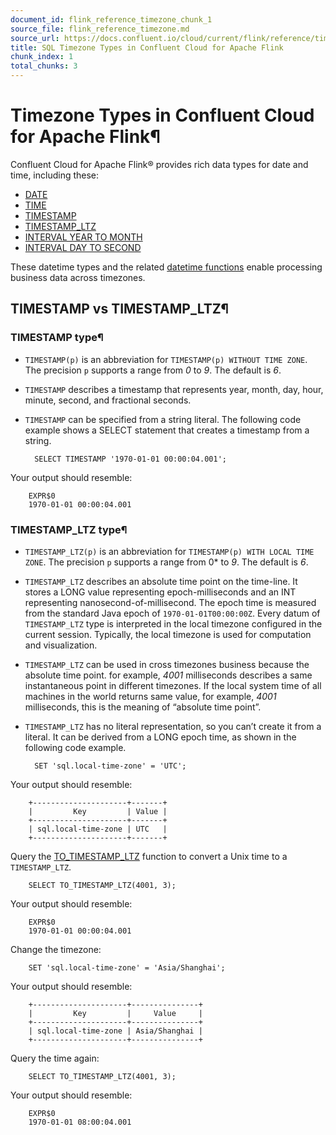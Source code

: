 ```yaml
---
document_id: flink_reference_timezone_chunk_1
source_file: flink_reference_timezone.md
source_url: https://docs.confluent.io/cloud/current/flink/reference/timezone.html
title: SQL Timezone Types in Confluent Cloud for Apache Flink
chunk_index: 1
total_chunks: 3
---
```


# Timezone Types in Confluent Cloud for Apache Flink¶

Confluent Cloud for Apache Flink® provides rich data types for date and time, including these:

* [DATE](datatypes.html#flink-sql-date)
* [TIME](datatypes.html#flink-sql-time)
* [TIMESTAMP](datatypes.html#flink-sql-timestamp)
* [TIMESTAMP_LTZ](datatypes.html#flink-sql-timestamp-ltz)
* [INTERVAL YEAR TO MONTH](datatypes.html#flink-sql-interval-y-to-m)
* [INTERVAL DAY TO SECOND](datatypes.html#flink-sql-interval-d-to-s)

These datetime types and the related [datetime functions](functions/datetime-functions.html#flink-sql-datetime-functions) enable processing business data across timezones.

## TIMESTAMP vs TIMESTAMP_LTZ¶

### TIMESTAMP type¶

* `TIMESTAMP(p)` is an abbreviation for `TIMESTAMP(p) WITHOUT TIME ZONE`. The precision `p` supports a range from _0_ to _9_. The default is _6_.

* `TIMESTAMP` describes a timestamp that represents year, month, day, hour, minute, second, and fractional seconds.

* `TIMESTAMP` can be specified from a string literal. The following code example shows a SELECT statement that creates a timestamp from a string.

        SELECT TIMESTAMP '1970-01-01 00:00:04.001';

Your output should resemble:

        EXPR$0
        1970-01-01 00:00:04.001

### TIMESTAMP_LTZ type¶

* `TIMESTAMP_LTZ(p)` is an abbreviation for `TIMESTAMP(p) WITH LOCAL TIME ZONE`. The precision `p` supports a range from 0* to _9_. The default is _6_.

* `TIMESTAMP_LTZ` describes an absolute time point on the time-line. It stores a LONG value representing epoch-milliseconds and an INT representing nanosecond-of-millisecond. The epoch time is measured from the standard Java epoch of `1970-01-01T00:00:00Z`. Every datum of `TIMESTAMP_LTZ` type is interpreted in the local timezone configured in the current session. Typically, the local timezone is used for computation and visualization.

* `TIMESTAMP_LTZ` can be used in cross timezones business because the absolute time point. for example, _4001_ milliseconds describes a same instantaneous point in different timezones. If the local system time of all machines in the world returns same value, for example, _4001_ milliseconds, this is the meaning of “absolute time point”.

* `TIMESTAMP_LTZ` has no literal representation, so you can’t create it from a literal. It can be derived from a LONG epoch time, as shown in the following code example.

        SET 'sql.local-time-zone' = 'UTC';

Your output should resemble:

        +---------------------+-------+
        |         Key         | Value |
        +---------------------+-------+
        | sql.local-time-zone | UTC   |
        +---------------------+-------+

Query the [TO_TIMESTAMP_LTZ](functions/datetime-functions.html#flink-sql-to-timestamp-ltz-function) function to convert a Unix time to a `TIMESTAMP_LTZ`.

        SELECT TO_TIMESTAMP_LTZ(4001, 3);

Your output should resemble:

        EXPR$0
        1970-01-01 00:00:04.001

Change the timezone:

        SET 'sql.local-time-zone' = 'Asia/Shanghai';

Your output should resemble:

        +---------------------+---------------+
        |         Key         |     Value     |
        +---------------------+---------------+
        | sql.local-time-zone | Asia/Shanghai |
        +---------------------+---------------+

Query the time again:

        SELECT TO_TIMESTAMP_LTZ(4001, 3);

Your output should resemble:

        EXPR$0
        1970-01-01 08:00:04.001
